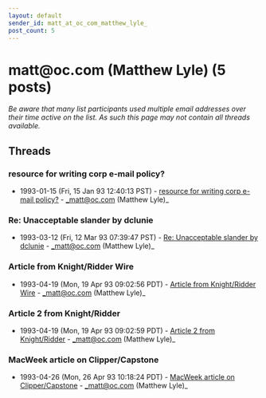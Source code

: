 ```yaml
---
layout: default
sender_id: matt_at_oc_com_matthew_lyle_
post_count: 5
---
```


# matt<span>@</span>oc.com (Matthew Lyle) (5 posts)

_Be aware that many list participants used multiple email addresses over their time active on the list. As such this page may not contain all threads available._

## Threads

### resource for writing corp e-mail policy?
+ 1993-01-15 (Fri, 15 Jan 93 12:40:13 PST) - [resource for writing corp e-mail policy?](/archive/1993/01/bb7e167dad4a0c33078c62a3bc51a09ad0d3546562385d82a0acf0b09d310327) - _matt@oc.com (Matthew Lyle)_

### Re: Unacceptable slander by dclunie
+ 1993-03-12 (Fri, 12 Mar 93 07:39:47 PST) - [Re: Unacceptable slander by dclunie](/archive/1993/03/0e812a9934241494321f5a7c188161f78361ef26965067c150f433e4a2265090) - _matt@oc.com (Matthew Lyle)_

### Article from Knight/Ridder Wire
+ 1993-04-19 (Mon, 19 Apr 93 09:02:56 PDT) - [Article from Knight/Ridder Wire](/archive/1993/04/815a29da386972ecf3fcd301e0e330c8c42fc5f96daeb80ceb69c09f623cd865) - _matt@oc.com (Matthew Lyle)_

### Article 2 from Knight/Ridder
+ 1993-04-19 (Mon, 19 Apr 93 09:02:59 PDT) - [Article 2 from Knight/Ridder](/archive/1993/04/407e0ee8a4427d543fd96adf581a0d4eabae9de742ccc5919cd8fdfb6fca90cb) - _matt@oc.com (Matthew Lyle)_

### MacWeek article on Clipper/Capstone
+ 1993-04-26 (Mon, 26 Apr 93 10:18:24 PDT) - [MacWeek article on Clipper/Capstone](/archive/1993/04/2b99d4b1ad646021983af57b6b906254d9d49f4d5aa7d710ca5b3d4c9d34d54e) - _matt@oc.com (Matthew Lyle)_

